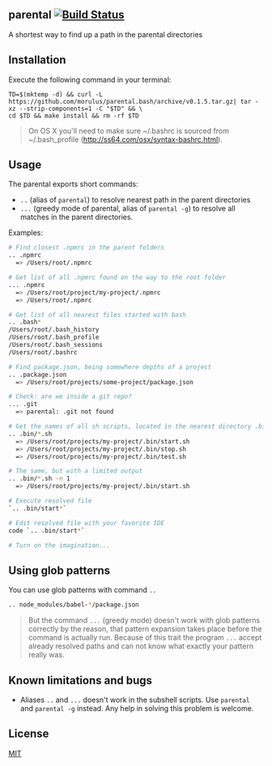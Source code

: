 parental [![Build Status](https://travis-ci.org/morulus/parental.bash.svg)](https://travis-ci.org/morulus/parental.bash)
-----

A shortest way to find up a path in the parental directories

## Installation

Execute the following command in your terminal:

```shell
TD=$(mktemp -d) && curl -L https://github.com/morulus/parental.bash/archive/v0.1.5.tar.gz| tar -xz --strip-components=1 -C "$TD" && \
cd $TD && make install && rm -rf $TD
```

> On OS X you'll need to make sure ~/.bashrc is sourced from ~/.bash_profile (http://ss64.com/osx/syntax-bashrc.html).

## Usage

The parental exports short commands:

- `..` (alias of `parental`) to resolve nearest path in the parent directories
- `...` (greedy mode of parental, alias of `parental -g`) to resolve all matches in the parent directories.

Examples:

```bash
# Find closest .npmrc in the parent folders
.. .npmrc
  => /Users/root/.npmrc

# Get list of all .npmrc found on the way to the root folder
... .npmrc
  => /Users/root/project/my-project/.npmrc
  => /Users/root/.npmrc

# Get list of all nearest files started with bash
.. .bash*
/Users/root/.bash_history
/Users/root/.bash_profile
/Users/root/.bash_sessions
/Users/root/.bashrc

# Find package.json, being somewhere depths of a project
.. .package.json
  => /Users/root/projects/some-project/package.json

# Check: are we inside a git repo?
... .git
  => parental: .git not found

# Get the names of all sh scripts, located in the nearest directory .bin
.. .bin/*.sh
  => /Users/root/projects/my-project/.bin/start.sh
  => /Users/root/projects/my-project/.bin/stop.sh
  => /Users/root/projects/my-project/.bin/test.sh

# The same, but with a limited output
.. .bin/*.sh -n 1
  => /Users/root/projects/my-project/.bin/start.sh

# Execute resolved file
`.. .bin/start*`

# Edit resolved file with your favorite IDE
code `.. .bin/start*`

# Turn on the imagination...
```

## Using glob patterns

You can use glob patterns with command `..`

```bash
.. node_modules/babel-*/package.json
```

> But the command `...` (greedy mode) doesn't work with glob patterns correctly by the reason, that pattern expansion takes place before the command is actually run. Because of this trait the program `...` accept already resolved paths and can not know what exactly your pattern really was.

>

## Known limitations and bugs

- Aliases `..` and `...` doesn't work in the subshell scripts. Use `parental` and `parental -g` instead. Any help in solving this problem is welcome.

## License

[MIT](./LICENSE)
